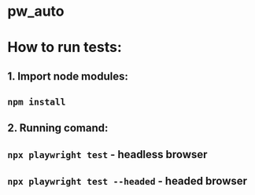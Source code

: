 # pw_auto

# How to run tests:
## 1.  Import node modules:
## `npm install`
## 2. Running comand:
## `npx playwright test` - headless browser 
## `npx playwright test --headed` - headed browser 
